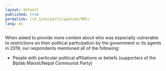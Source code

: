 ```yaml
---
layout: default
published: true
permalink: /v3_1/en/participation/NPL/
lang: en
---
```

When asked to provide more context about who was especially vulnerable to restrictions on their political participation by the government or its agents in 2019, our respondents mentioned all of the following:

- People with particular political affiliations or beliefs (supporters of the Biplab Maoist/Nepal Communist Party)
